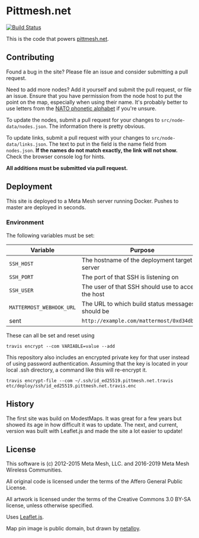 # Pittmesh.net

[![Build Status](https://travis-ci.org/pittmesh/pittmesh.net.svg)](https://travis-ci.org/pittmesh/pittmesh.net)

This is the code that powers [pittmesh.net](http://www.pittmesh.net).

## Contributing

Found a bug in the site? Please file an issue and consider submitting a pull
request.

Need to add more nodes? Add it yourself and submit the pull request, or file an
issue. Ensure that you have permission from the node host to put the point on
the map, especially when using their name. It's probably better to use letters
from the [NATO phonetic
alphabet](https://en.wikipedia.org/wiki/NATO_phonetic_alphabet) if you're
unsure.

To update the nodes, submit a pull request for your changes to
`src/node-data/nodes.json`. The information there is pretty obvious.

To update links, submit a pull request with your changes to
`src/node-data/links.json`. The text to put in the field is the name field from
`nodes.json`. **If the names do not match exactly, the link will not show.**
Check the browser console log for hints.

**All additions must be submitted via pull request.**

## Deployment

This site is deployed to a Meta Mesh server running Docker. Pushes to master
are deployed in seconds.

### Environment

The following variables must be set:

|Variable|Purpose|Example|
|--------|-------|-------|
|`SSH_HOST`|The hostname of the deployment target server|`server.metamesh.org`|
|`SSH_PORT`|The port of that SSH is listening on|`22222`|
|`SSH_USER`|The user of that SSH should use to access the host|`notroot`|
|`MATTERMOST_WEBHOOK_URL`|The URL to which build status messages should be
sent|`http://example.com/mattermost/0xd34db33f`|

These can all be set and reset using

    travis encrypt --com VARIABLE=value --add

This repository also includes an encrypted private key for that user instead of
using password authentication. Assuming that the key is located in your local
.ssh directory, a command like this will re-encrypt it.

    travis encrypt-file --com ~/.ssh/id_ed25519.pittmesh.net.travis etc/deploy/ssh/id_ed25519.pittmesh.net.travis.enc

## History

The first site was build on ModestMaps. It was great for a few years but showed
its age in how difficult it was to update. The next, and current, version was
built with Leaflet.js and made the site a lot easier to update!

## License

This software is (c) 2012-2015 Meta Mesh, LLC. and 2016-2019 Meta Mesh Wireless Communities.

All original code is licensed under the terms of the Affero General Public License.

All artwork is licensed under the terms of the Creative Commons 3.0 BY-SA license,
unless otherwise specified.

Uses [Leaflet.js](https://leafletjs.com/).

Map pin image is public domain, but drawn by
[netalloy](https://openclipart.org/detail/169839/map-pin-by-netalloy).
